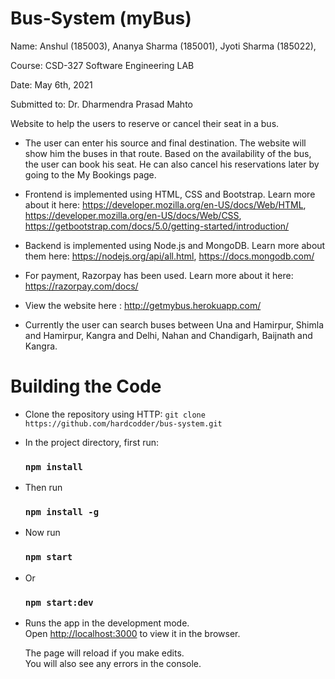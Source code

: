 # Bus-System (myBus)

 Name: Anshul (185003),
 Ananya Sharma (185001),
 Jyoti Sharma (185022),
 
 Course: CSD-327 Software Engineering LAB
 
 Date: May 6th, 2021
 
 Submitted to: Dr. Dharmendra Prasad Mahto

Website to help the users to reserve or cancel their seat in a bus.

- The user can enter his source and final destination. The website will show him the buses in that route. Based on the availability of the bus, the user can book his seat. He can also cancel his reservations later by going to the My Bookings page.

- Frontend is implemented using HTML, CSS and Bootstrap.
Learn more about it here: https://developer.mozilla.org/en-US/docs/Web/HTML,
https://developer.mozilla.org/en-US/docs/Web/CSS,
https://getbootstrap.com/docs/5.0/getting-started/introduction/

- Backend is implemented using Node.js and MongoDB.
Learn more about them here: https://nodejs.org/api/all.html,
https://docs.mongodb.com/

- For payment, Razorpay has been used.
Learn more about it here: https://razorpay.com/docs/

- View the website here : http://getmybus.herokuapp.com/

- Currently the user can search buses between Una and Hamirpur, Shimla and Hamirpur, Kangra and Delhi, Nahan and Chandigarh, Baijnath and Kangra.

# Building the Code

- Clone the repository using HTTP: `git clone https://github.com/hardcodder/bus-system.git`

- In the project directory, first run:
  ### `npm install`

- Then run 
  ### `npm install -g`

- Now run
  ### `npm start` 

- Or 
  ### `npm start:dev`

- Runs the app in the development mode.\
  Open [http://localhost:3000](http://localhost:3000) to view it in the browser.

  The page will reload if you make edits.\
  You will also see any errors in the console.
